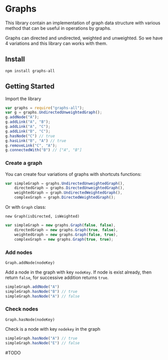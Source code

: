 # Graphs

This library contain an implementation of graph data structure
with various method that can be useful in operations by graphs.

Graphs can directed and undirected, weighted and unweighted. 
So we have 4 variations and this library can works with them. 

## Install

```
npm install graphs-all
```

## Getting Started

Import the library

```javascript
var graphs = require("graphs-all");
var g = graphs.UndirectedUnweightedGraph();
g.addNode("A");
g.addLink("A", "B");
g.addLink("A", "C");
g.addLink("B", "C");
g.hasNode("C") // true
g.hasLink("B", "A") // true
g.removeLink("C", "A");
g.connectedWith("B") // ["A", "B"]
```

### Create a graph

You can create four variations of graphs with shortcuts functions:

```javascript
var simpleGraph = graphs.UndirectedUnweightedGraph(), 
    directedGraph = graphs.DirectedUnweightedGraph(),
    weightedGraph = graph.UndirectedWeightedGraph(),
    complexGraph = graph.DirectedWeightedGraph();
```

Or with `Graph` class:
 
`new Graph(isDirected, isWeighted)`

```javascript
var simpleGraph = new graphs.Graph(false, false), 
    directedGraph = new graphs.Graph(true, false),
    weightedGraph = new graphs.Graph(false, true),
    complexGraph = new graphs.Graph(true, true);
```

### Add nodes

`Graph.addNode(nodeKey)`

Add a node in the graph with key `nodeKey`. If node is exist already,
then return `false`, for successive addition returns `true`.

```javascript
simpleGraph.addNode("A")
simpleGraph.hasNode("B") // true
simpleGraph.hasNode("A") // false
```

### Check nodes

`Graph.hasNode(nodeKey)`

Check is a node with key `nodekey` in the graph

```javascript
simpleGraph.hasNode("A") // true
simpleGraph.hasNode("E") // false
```

#TODO
